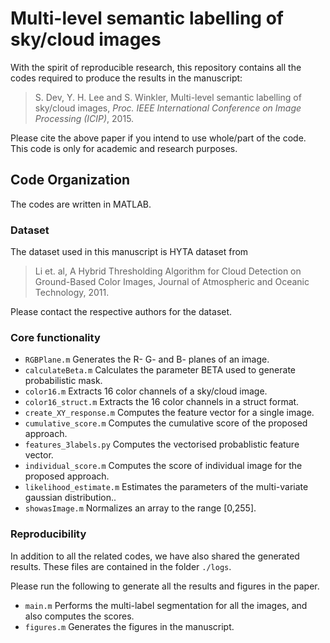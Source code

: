 # Multi-level semantic labelling of sky/cloud images

With the spirit of reproducible research, this repository contains all the codes required to produce the results in the manuscript: 
> S. Dev, Y. H. Lee and S. Winkler, Multi-level semantic labelling of sky/cloud images, *Proc. IEEE International Conference on Image Processing (ICIP)*, 2015. 

Please cite the above paper if you intend to use whole/part of the code. This code is only for academic and research purposes.

## Code Organization
The codes are written in MATLAB.

### Dataset
The dataset used in this manuscript is HYTA dataset from 
> Li et. al, A Hybrid Thresholding Algorithm for Cloud Detection on Ground-Based Color Images, Journal of Atmospheric and Oceanic Technology, 2011. 

Please contact the respective authors for the dataset.

### Core functionality
* `RGBPlane.m` Generates the R- G- and B- planes of an image.
* `calculateBeta.m` Calculates the parameter BETA used to generate probabilistic mask.
* `color16.m` Extracts 16 color channels of a sky/cloud image.
* `color16_struct.m` Extracts the 16 color channels in a struct format.
* `create_XY_response.m` Computes the feature vector for a single image.
* `cumulative_score.m` Computes the cumulative score of the proposed approach.
* `features_3labels.py` Computes the vectorised probablistic feature vector.
* `individual_score.m` Computes the score of individual image for the proposed approach.
* `likelihood_estimate.m` Estimates the parameters of the multi-variate gaussian distribution..
* `showasImage.m` Normalizes an array to the range [0,255].

### Reproducibility 
In addition to all the related codes, we have also shared the generated results. These files are contained in the folder `./logs`.

Please run the following to generate all the results and figures in the paper.
* `main.m` Performs the multi-label segmentation for all the images, and also computes the scores.
* `figures.m` Generates the figures in the manuscript. 
